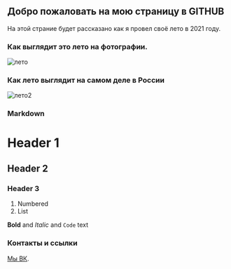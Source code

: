 ## Добро пожаловать на мою страницу в GITHUB

На этой страние будет рассказано как я провел своё лето в 2021 году.
### Как выглядит это лето на фотографии.
![лето](https://user-images.githubusercontent.com/92362218/136933979-94b3ce2b-4a11-4825-82eb-95ea49be6665.jpg)
### Как лето выглядит на самом деле в России

![лето2](https://user-images.githubusercontent.com/92362218/136934215-2fc28a60-f599-454e-b83d-1002c84bdb0a.jpg)

### Markdown

# Header 1
## Header 2
### Header 3

1. Numbered
2. List

**Bold** and _Italic_ and `Code` text

### Контакты и ссылки

 [Мы ВК](https://vk.com/dimka_pro100_milka).
